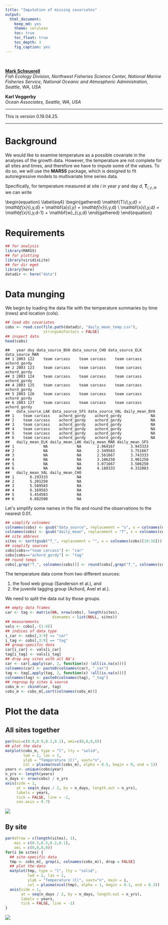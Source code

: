 ```yaml
---
title: "Imputation of missing covariates"
output:
  html_document:
    keep_md: yes
    theme: cerulean
    toc: true
    toc_float: true
    toc_depth: 3
    fig_caption: yes
---
```




<br/>

[__Mark Scheuerell__](https://faculty.washington.edu/scheuerl/)  
_Fish Ecology Division, Northwest Fisheries Science Center, National Marine Fisheries Service, National Oceanic and Atmospheric Administration, Seattle, WA, USA_

__Karl Veggerby__  
_Ocean Associates, Seattle, WA, USA_

***

This is version 0.19.04.25.

***

# Background

We would like to examine temperature as a possible covariate in the analyses of the growth data. However, the temperature are not complete for all sites and times, and therefore we have to impute some of the values. To do so, we will use the __MARSS__ package, which is designed to fit autoregressive models to multivariate time series data.

Specifically, for temperature measured at site $i$ in year $y$ and day $d$, $\mathbf{T}_{i,y,d}$, we can write

\begin{equation} \label{eq4}
  \begin{gathered}
    \mathbf{T}_{i,y,d} = \mathbf{x}_{i,y,d} + \mathbf{a}_{i,y} + \mathbf{v}_{i,y,d} \\
    \mathbf{x}_{i,y,d} = \mathbf{x}_{i,y,d-1} + \mathbf{w}_{i,y,d}
  \end{gathered}
\end{equation}

# Requirements


```r
## for analysis
library(MARSS)
## for plotting
library(viridisLite)
## for dir mgmt
library(here)
datadir <- here("data")
```

# Data munging

We begin by loading the data file with the temperature summaries by time (rows) and location (cols).


```r
## load obs covariates
cobs <- read.csv(file.path(datadir, "daily_mean_temp.csv"),
                 stringsAsFactors = FALSE)
## inspect data
head(cobs)
```

```
##   year doy data_source_BVA data_source_CHO data_source_ELK data_source_MAR
## 1 2003 122    team carcass    team carcass    team carcass    achord_gordy
## 2 2003 123    team carcass    team carcass    team carcass    achord_gordy
## 3 2003 124    team carcass    team carcass    team carcass    achord_gordy
## 4 2003 125    team carcass    team carcass    team carcass    achord_gordy
## 5 2003 126    team carcass    team carcass    team carcass    achord_gordy
## 6 2003 127    team carcass    team carcass    team carcass    achord_gordy
##   data_source_LAK data_source_SFS data_source_VAL daily_mean_BVA
## 1    team carcass    achord_gordy    achord_gordy             NA
## 2    team carcass    achord_gordy    achord_gordy             NA
## 3    team carcass    achord_gordy    achord_gordy             NA
## 4    team carcass    achord_gordy    achord_gordy             NA
## 5    team carcass    achord_gordy    achord_gordy             NA
## 6    team carcass    achord_gordy    achord_gordy             NA
##   daily_mean_ELK daily_mean_LAK daily_mean_MAR daily_mean_SFS
## 1             NA             NA       2.964167       3.943333
## 2             NA             NA       2.349583       3.751667
## 3             NA             NA       2.561667       3.743333
## 4             NA             NA       3.106250       3.901250
## 5             NA             NA       3.071667       3.506250
## 6             NA             NA       4.188333       4.332083
##   daily_mean_VAL daily_mean_CHO
## 1       6.193333             NA
## 2       5.201250             NA
## 3       5.589583             NA
## 4       6.169583             NA
## 5       5.454583             NA
## 6       6.882500             NA
```

Let's simplify some names in the file and round the observations to the nearest 0.01.


```r
## simplify colnames
colnames(cobs) <- gsub("data_source", replacement = "s", x = colnames(cobs))
colnames(cobs) <- gsub("daily_mean", replacement = "T", x = colnames(cobs))
## site abbrevs
sites <- sort(gsub("T_", replacement = "", x = colnames(cobs)[10:16]))
## simplify sources
cobs[cobs=="team carcass"] <- "car"
cobs[cobs=="achord_gordy"] <- "tag"
## round temps
cobs[,grep("T_", colnames(cobs))] <- round(cobs[,grep("T_", colnames(cobs))], 2)
```

The temperature data come from two different sources:

  1. the food web group (Sanderson et al.), and  
  2. the juvenile tagging group (Achord, Axel et al.).  
  
We need to split the data out by those groups.


```r
## empty data frames
car <- tag <- matrix(NA, nrow(cobs), length(sites),
                     dimnames = list(NULL, sites))
## measurements
vals <- cobs[,-(1:9)]
## indices of data type
i_car <- cobs[,3:9] == "car"
i_tag <- cobs[,3:9] == "tag"
## group-specific data
car[i_car] <- vals[i_car]
tag[i_tag] <- vals[i_tag]
## drop any sites with all NA's
car <- car[,apply(car, 2, function(x) !all(is.na(x)))]
colnames(car) <- paste0(colnames(car), "_car")
tag <- tag[,apply(tag, 2, function(x) !all(is.na(x)))]
colnames(tag) <- paste0(colnames(tag), "_tag")
## regroup by sites & source
cobs_m <- cbind(car, tag)
cobs_m <- cobs_m[,sort(colnames(cobs_m))]
```

# Plot the data

## All sites together


```r
par(mai=c(0.9,0.9,0.1,0.1), omi=c(0,0,0,0))
## plot the data
matplot(cobs_m, type = "l", lty = "solid",
        lwd = 2, las = 1,
        ylab = "Temperature (C)", xaxt="n",
        col = plasma(ncol(cobs_m), alpha = 0.5, begin = 0, end = 1))
years <- unique(cobs$year)
n_yrs <- length(years)
n_days <- nrow(cobs) / n_yrs
axis(side = 1,
     at = seq(n_days / 2, by = n_days, length.out = n_yrs),
     labels = years,
     tick = FALSE, line = -1,
     cex.axis = 0.7)
```

![](impute_covars_with_MARSS_files/figure-html/data_plot-1.png)<!-- -->

## By site


```r
par(mfrow = c(length(sites), 1),
    mai = c(0.3,0.5,0.2,0.1),
    omi = c(0,0,0,0))
for(i in sites) {
  ## site-specific data
  tmp <- cobs_m[, grep(i, colnames(cobs_m)), drop = FALSE]
  ## plot the data
  matplot(tmp, type = "l", lty = "solid",
          lwd = 2, las = 1,
          ylab = "Temperature (C)", xaxt="n", main = i,
          col = plasma(ncol(tmp), alpha = 1, begin = 0.1, end = 0.3))
  axis(side = 1,
       at = seq(n_days / 2, by = n_days, length.out = n_yrs),
       labels = years,
       tick = FALSE, line = -1)
}
```

![](impute_covars_with_MARSS_files/figure-html/plot_by_site-1.png)<!-- -->


